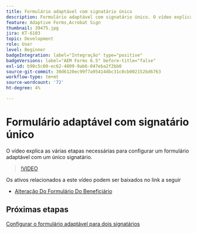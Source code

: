 ```yaml
---
title: Formulário adaptável com signatário único
description: Formulário adaptável com signatário único. O vídeo explica as várias etapas necessárias para configurar um formulário adaptável com um único signatário.
feature: Adaptive Forms,Acrobat Sign
thumbnail: 39475.jpg
jira: KT-6103
topic: Development
role: User
level: Beginner
badgeIntegration: label="Integração" type="positive"
badgeVersions: label="AEM Forms 6.5" before-title="false"
exl-id: b90c5c00-ec62-4809-9ab6-047eba2f2bb0
source-git-commit: 30d6120ec99f7a95414dbc31c0cb002152bd6763
workflow-type: tm+mt
source-wordcount: '72'
ht-degree: 4%

---
```


# Formulário adaptável com signatário único


O vídeo explica as várias etapas necessárias para configurar um formulário adaptável com um único signatário.

>[!VIDEO](https://video.tv.adobe.com/v/39475?quality=12&learn=on)

Os ativos relacionados a este vídeo podem ser baixados no link a seguir

* [Alteração Do Formulário Do Beneficiário](assets/change-of-beneficiary-form.zip)

## Próximas etapas

[Configurar o formulário adaptável para dois signatários](./configure-adaptive-form-for-two-signers.md)
